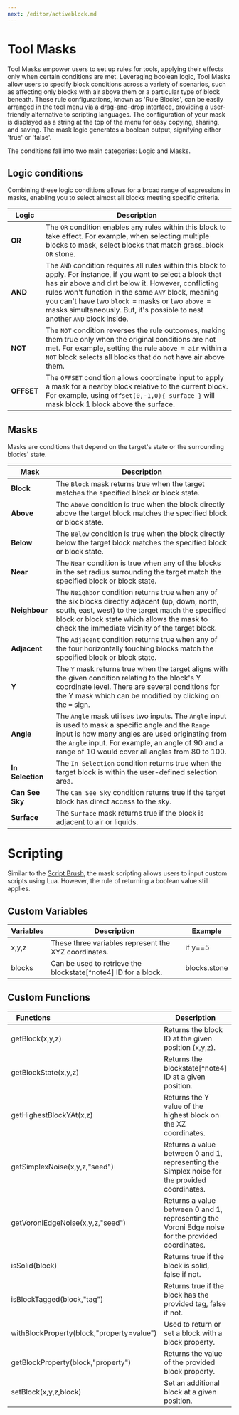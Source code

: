 ```yaml
---
next: /editor/activeblock.md
---
```


# Tool Masks

Tool Masks empower users to set up rules for tools, applying their effects only when certain conditions are met. Leveraging boolean logic, Tool Masks allow users to specify block conditions across a variety of scenarios, such as affecting only blocks with air above them or a particular type of block beneath. These rule configurations, known as 'Rule Blocks', can be easily arranged in the tool menu via a drag-and-drop interface, providing a user-friendly alternative to scripting languages. The configuration of your mask is displayed as a string at the top of the menu for easy copying, sharing, and saving. The mask logic generates a boolean output, signifying either 'true' or 'false'.
    
The conditions fall into two main categories: Logic and Masks.
    
## Logic conditions

Combining these logic conditions allows for a broad range of expressions in masks, enabling you to select almost all blocks meeting specific criteria.

| Logic      | Description                                                                                                                                                                                                                                                                                                                                                      |
|------------|------------------------------------------------------------------------------------------------------------------------------------------------------------------------------------------------------------------------------------------------------------------------------------------------------------------------------------------------------------------|
| **OR**     | The `OR` condition enables any rules within this block to take effect. For example, when selecting multiple blocks to mask, select blocks that match grass_block `OR` stone.                                                                                                                                                                                     |
| **AND**    | The `AND` condition requires all rules within this block to apply. For instance, if you want to select a block that has air above and dirt below it. However, conflicting rules won't function in the same `ANY` block, meaning you can't have two `block =` masks or two `above =` masks simultaneously. But, it's possible to nest another `AND` block inside. |
| **NOT**    | The `NOT` condition reverses the rule outcomes, making them true only when the original conditions are not met. For example, setting the rule `above = air` within a `NOT` block selects all blocks that do not have air above them.                                                                                                                             |
| **OFFSET** | The `OFFSET` condition allows coordinate input to apply a mask for a nearby block relative to the current block. For example, using `offset(0,-1,0){ surface }` will mask block 1 block above the surface.                                                                                                                                                       |

## Masks
    
Masks are conditions that depend on the target's state or the surrounding blocks' state.

| Mask             | Description                                                                                                                                                                                                                                                         |
|------------------|---------------------------------------------------------------------------------------------------------------------------------------------------------------------------------------------------------------------------------------------------------------------|
| **Block**        | The `Block` mask returns true when the target matches the specified block or block state.                                                                                                                                                                           |
| **Above**        | The `Above` condition is true when the block directly above the target block matches the specified block or block state.                                                                                                                                            |
| **Below**        | The `Below` condition is true when the block directly below the target block matches the specified block or block state.                                                                                                                                            |
| **Near**         | The `Near` condition is true when any of the blocks in the set radius surrounding the target match the specified block or block state.                                                                                                                              |
| **Neighbour**    | The `Neighbor` condition returns true when any of the six blocks directly adjacent (up, down, north, south, east, west) to the target match the specified block or block state which allows the mask to check the immediate vicinity of the target block.           |
| **Adjacent**     | The `Adjacent` condition returns true when any of the four horizontally touching blocks match the specified block or block state.                                                                                                                                   |
| **Y**            | The `Y` mask returns true when the target aligns with the given condition relating to the block's Y coordinate level. There are several conditions for the Y mask which can be modified by clicking on the `=` sign.                                                |
| **Angle**        | The `Angle` mask utilises two inputs. The `Angle` input is used to mask a specific angle and the `Range` input is how many angles are used originating from the `Angle` input. For example, an angle of 90 and a range of 10 would cover all angles from 80 to 100. |
| **In Selection** | The `In Selection` condition returns true when the target block is within the user-defined selection area.                                                                                                                                                          |
| **Can See Sky**  | The `Can See Sky` condition returns true if the target block has direct access to the sky.                                                                                                                                                                          |
| **Surface**      | The `Surface` mask returns true if the block is adjacent to air or liquids.                                                                                                                                                                                         |

# Scripting

Similar to the [Script Brush](/tools/painting/scriptbrush.md), the mask scripting allows users to input custom scripts using Lua. However, the rule of returning a boolean value still applies.

## Custom Variables

| Variables | Description                                                    | Example      |
|-----------|----------------------------------------------------------------|--------------|
| x,y,z     | These three variables represent the XYZ coordinates.           | if y==5      |
| blocks    | Can be used to retrieve the blockstate[^note4] ID for a block. | blocks.stone |

## Custom Functions

|  <div style="width:100px">Functions</div> | Description                                                                                       | Example                                                                        |
|-------------------------------------------|---------------------------------------------------------------------------------------------------|--------------------------------------------------------------------------------|
| getBlock(x,y,z)                           | Returns the block ID at the given position (x,y,z).                                               | if getBlock(x,y,z)==blocks.stone                                               |
| getBlockState(x,y,z)                      | Returns the blockstate[^note4] ID at a given position.                                            | if getBlockstate(x,y,z)==withBlockProperty(blocks.chain,"axis=x")              |
| getHighestBlockYAt(x,z)                   | Returns the Y value of the highest block on the XZ coordinates.                                   | if getHighestBlockYAt(x,z)==20                                                 |
| getSimplexNoise(x,y,z,"seed")             | Returns a value between 0 and 1, representing the Simplex noise for the provided coordinates.     | if getSimplexNoise(x,y,z,42)=>0.5                             |
| getVoroniEdgeNoise(x,y,z,"seed")          | Returns a value between 0 and 1, representing the Voroni Edge noise for the provided coordinates. | if getVoroniEdgeNoise(x,y,z,01134)=>0.5                                   |
| isSolid(block)                            | Returns true if the block is solid, false if not.                                                 | if isSolid(getBlock(x,y,z))                                                    |
| isBlockTagged(block,"tag")                | Returns true if the block has the provided tag, false if not.                                     | if isBlockTagged(getBlock(x,y,z),"wooden_fences")                              |
| withBlockProperty(block,"property=value") | Used to return or set a block with a block property.                                              | withBlockProperty(blocks.oak_slab,"waterlogged=true")                          |
| getBlockProperty(block,"property")        | Returns the value of the provided block property.                                                 | if getBlockProperty(blocks.oak_slab,"waterlogged")==true                       |
| setBlock(x,y,z,block)                     | Set an additional block at a given position.                                                      | setBlock(x,y,z,blocks.stone)                                                   |